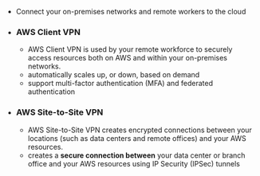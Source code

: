 - Connect your on-premises networks and remote workers to the cloud
- ### AWS Client VPN
	- AWS Client VPN is used by your remote workforce to securely access resources both on AWS and within your on-premises networks.
	- automatically scales up, or down, based on demand
	- support multi-factor authentication (MFA) and federated authentication
- ### AWS Site-to-Site VPN
	- AWS Site-to-Site VPN creates encrypted connections between your locations (such as data centers and remote offices) and your AWS resources.
	- creates a **secure connection between** your data center or branch office and your AWS resources using IP Security (IPSec) tunnels